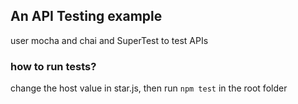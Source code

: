 An API Testing example
---------------

user mocha and chai and SuperTest to test APIs


### how to run tests?
change the host value in star.js, then run `npm test` in the root folder